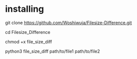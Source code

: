 # installing

git clone https://github.com/Woshiwuja/Filesize-Difference.git 

cd Filesize_Difference

chmod +x file_size_diff

python3 file_size_diff path/to/file1 path/to/file2
